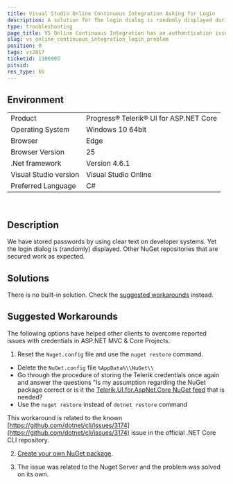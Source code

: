 ```yaml
---
title: Visual Studio Online Continuous Integration Asking for Login
description: A solution for The login dialog is randomly displayed during builds in VS Online builds
type: troubleshooting
page_title: VS Online Continuous Integration has an authentication issue
slug: vs_online_continuous_integration_login_problem
position: 0
tags: vs2017
ticketid: 1106905
pitsid:
res_type: kb
---
```


## Environment

<table>
 <tr>
  <td>Product</td>
  <td>Progress® Telerik® UI for ASP.NET Core</td>
 </tr>
 <tr>
  <td>Operating System</td>
  <td>Windows 10 64bit</td>
 </tr>
 <tr>
  <td>Browser</td>
  <td>Edge</td>
 </tr>
 <tr>
  <td>Browser Version</td>
  <td>25</td>
 </tr>
 <tr>
  <td>.Net framework</td>
  <td>Version 4.6.1</td>
 </tr>
 <tr>
  <td>Visual Studio version</td>
  <td>Visual Studio Online</td>
 </tr>
 <tr>
  <td>Preferred Language</td>
  <td>C#</td>
 </tr>
</table> 

## Description

We have stored passwords by using clear text on developer systems. Yet the login dialog is (randomly) displayed. Other NuGet repositories that are secured work as expected. 

## Solutions

There is no built-in solution. Check the [suggested workarounds](#suggested-workarounds) instead.

## Suggested Workarounds

The following options have helped other clients to overcome reported issues with credentials in ASP.NET MVC & Core Projects.

1) Reset the `Nuget.config` file and use the `nuget restore` command.
  - Delete the `NuGet.config` file `%AppData%\\NuGet\\`  
  - Go through the procedure of storing the Telerik credentials once again and answer the questions "Is my assumption regarding the NuGet package correct or is it the [Telerik.UI.for.AspNet.Core NuGet feed](http://docs.telerik.com/aspnet-mvc/getting-started/nuget-install#use-the-telerik-private-nuget-feed) that is needed?  
  - Use the `nuget restore` instead of `dotnet restore` command  

  This workaround is related to the known [https://github.com/dotnet/cli/issues/3174](https://github.com/dotnet/cli/issues/3174) issue in the official .NET Core CLI repository.  

2) [Create your own NuGet package](https://docs.microsoft.com/en-us/nuget/create-packages/creating-a-package).

3) The issue was related to the Nuget Server and the problem was solved on its own.
